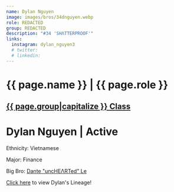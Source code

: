 ```yaml
---
name: Dylan Nguyen
image: images/bros/34dnguyen.webp
role: REDACTED
group: REDACTED
description: "#34 'SHΛTTERPROOF'"
links:
  instagram: dylan_nguyen3
  # twitter: 
  # linkedin: 
---
```


# {{ page.name }} | {{ page.role }} 
    
## [{{ page.group|capitalize }} Class](/brothers/{{page.group}}s)
    
# Dylan Nguyen | Active
Ethnicity: Vietnamese

Major: Finance

Big Bro: [Dante "uncHEΛRTed" Le](26dle)

[Click here](/ujis/) to view Dylan's Lineage!
